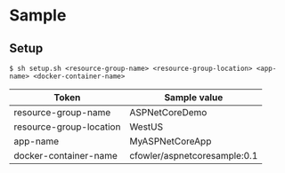 # Sample

## Setup

```shell
$ sh setup.sh <resource-group-name> <resource-group-location> <app-name> <docker-container-name>
```

| Token | Sample value |
|---|---|
| resource-group-name | ASPNetCoreDemo |
| resource-group-location | WestUS |
| app-name | MyASPNetCoreApp |
| docker-container-name | cfowler/aspnetcoresample:0.1 |
